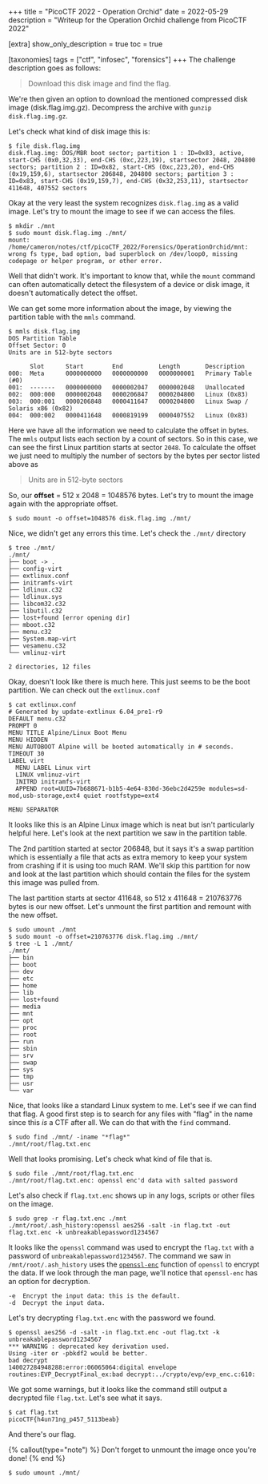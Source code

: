 +++
title = "PicoCTF 2022 - Operation Orchid"
date = 2022-05-29
description = "Writeup for the Operation Orchid challenge from PicoCTF 2022"

[extra]
show_only_description = true
toc = true

[taxonomies]
tags = ["ctf", "infosec", "forensics"]
+++
The challenge description goes as follows:
> Download this disk image and find the flag.

We're then given an option to download the mentioned compressed disk image (disk.flag.img.gz). Decompress the archive with `gunzip disk.flag.img.gz`.

Let's check what kind of disk image this is:
```
$ file disk.flag.img
disk.flag.img: DOS/MBR boot sector; partition 1 : ID=0x83, active, start-CHS (0x0,32,33), end-CHS (0xc,223,19), startsector 2048, 204800 sectors; partition 2 : ID=0x82, start-CHS (0xc,223,20), end-CHS (0x19,159,6), startsector 206848, 204800 sectors; partition 3 : ID=0x83, start-CHS (0x19,159,7), end-CHS (0x32,253,11), startsector 411648, 407552 sectors
```

Okay at the very least the system recognizes `disk.flag.img` as a valid image. Let's try to mount the image to see if we can access the files.
```
$ mkdir ./mnt
$ sudo mount disk.flag.img ./mnt/
mount: /home/cameron/notes/ctf/picoCTF_2022/Forensics/OperationOrchid/mnt: wrong fs type, bad option, bad superblock on /dev/loop0, missing codepage or helper program, or other error.
```
Well that didn't work. It's important to know that, while the `mount` command can often automatically detect the filesystem of a device or disk image, it doesn't automatically detect the offset.

We can get some more information about the image, by viewing the partition table with the `mmls` command.
```
$ mmls disk.flag.img
DOS Partition Table
Offset Sector: 0
Units are in 512-byte sectors

      Slot      Start        End          Length       Description
000:  Meta      0000000000   0000000000   0000000001   Primary Table (#0)
001:  -------   0000000000   0000002047   0000002048   Unallocated
002:  000:000   0000002048   0000206847   0000204800   Linux (0x83)
003:  000:001   0000206848   0000411647   0000204800   Linux Swap / Solaris x86 (0x82)
004:  000:002   0000411648   0000819199   0000407552   Linux (0x83)
```

Here we have all the information we need to calculate the offset in bytes.
The `mmls` output lists each section by a count of sectors. So in this case, we can see the first Linux partition starts at sector `2048`. To calculate the offset we just need to multiply the number of sectors by the bytes per sector listed above as 
> Units are in 512-byte sectors

So, our __offset__ = 512 x 2048 = 1048576 bytes. Let's try to mount the image again with the appropriate offset.
```
$ sudo mount -o offset=1048576 disk.flag.img ./mnt/
```
Nice, we didn't get any errors this time. Let's check the `./mnt/` directory
```
$ tree ./mnt/
./mnt/
├── boot -> .
├── config-virt
├── extlinux.conf
├── initramfs-virt
├── ldlinux.c32
├── ldlinux.sys
├── libcom32.c32
├── libutil.c32
├── lost+found [error opening dir]
├── mboot.c32
├── menu.c32
├── System.map-virt
├── vesamenu.c32
└── vmlinuz-virt

2 directories, 12 files
```

Okay, doesn't look like there is much here. This just seems to be the boot partition.
We can check out the `extlinux.conf`
```
$ cat extlinux.conf
# Generated by update-extlinux 6.04_pre1-r9
DEFAULT menu.c32
PROMPT 0
MENU TITLE Alpine/Linux Boot Menu
MENU HIDDEN
MENU AUTOBOOT Alpine will be booted automatically in # seconds.
TIMEOUT 30
LABEL virt
  MENU LABEL Linux virt
  LINUX vmlinuz-virt
  INITRD initramfs-virt
  APPEND root=UUID=7b688671-b1b5-4e64-830d-36ebc2d4259e modules=sd-mod,usb-storage,ext4 quiet rootfstype=ext4

MENU SEPARATOR
```
It looks like this is an Alpine Linux image which is neat but isn't particularly helpful here. Let's look at the next partition we saw in the partition table. 

The 2nd partition started at sector 206848, but it says it's a swap partition which is essentially a file that acts as extra memory to keep your system from crashing if it is using too much RAM. We'll skip this partition for now and look at the last partition which should contain the files for the system this image was pulled from.

The last partition starts at sector 411648, so 512 x 411648 = 210763776 bytes is our new offset. Let's unmount the first partition and remount with the new offset.
```
$ sudo umount ./mnt
$ sudo mount -o offset=210763776 disk.flag.img ./mnt/
$ tree -L 1 ./mnt/
./mnt/
├── bin
├── boot
├── dev
├── etc
├── home
├── lib
├── lost+found
├── media
├── mnt
├── opt
├── proc
├── root
├── run
├── sbin
├── srv
├── swap
├── sys
├── tmp
├── usr
└── var
```
Nice, that looks like a standard Linux system to me. Let's see if we can find that flag.
A good first step is to search for any files with "flag" in the name since this _is_ a CTF after all. We can do that with the `find` command.
```
$ sudo find ./mnt/ -iname "*flag*"
./mnt/root/flag.txt.enc
```

Well that looks promising. Let's check what kind of file that is.
```
$ sudo file ./mnt/root/flag.txt.enc
./mnt/root/flag.txt.enc: openssl enc'd data with salted password
```

Let's also check if `flag.txt.enc` shows up in any logs, scripts or other files on the image.
```
$ sudo grep -r flag.txt.enc ./mnt
./mnt/root/.ash_history:openssl aes256 -salt -in flag.txt -out flag.txt.enc -k unbreakablepassword1234567
```

It looks like the `openssl` command was used to encrypt the `flag.txt` with a password of `unbreakablepassword1234567`. The command we saw in `/mnt/root/.ash_history` uses the [`openssl-enc`](https://www.openssl.org/docs/man1.1.1/man1/enc.html) function of `openssl` to encrypt the data. If we look through the man page, we'll notice that `openssl-enc` has an option for decryption.
```
-e  Encrypt the input data: this is the default.
-d  Decrypt the input data.
```

Let's try decrypting `flag.txt.enc` with the password we found.
```
$ openssl aes256 -d -salt -in flag.txt.enc -out flag.txt -k unbreakablepassword1234567
*** WARNING : deprecated key derivation used.
Using -iter or -pbkdf2 would be better.
bad decrypt
140027284948288:error:06065064:digital envelope routines:EVP_DecryptFinal_ex:bad decrypt:../crypto/evp/evp_enc.c:610:
```

We got some warnings, but it looks like the command still output a decrypted file `flag.txt`. Let's see what it says.
```
$ cat flag.txt
picoCTF{h4un71ng_p457_5113beab}
```

And there's our flag.

{% callout(type="note") %}
Don't forget to unmount the image once you're done!
{% end %}

```
$ sudo umount ./mnt/
```
